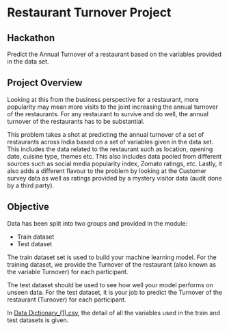 # Restaurant Turnover Project

## Hackathon

Predict the Annual Turnover of a restaurant based on the variables provided in the data set.

## Project Overview

Looking at this from the business perspective for a restaurant, more popularity may mean more visits to the joint increasing the annual turnover of the restaurants. For any restaurant to survive and do well, the annual turnover of the restaurants has to be substantial.

This problem takes a shot at predicting the annual turnover of a set of restaurants across India based on a set of variables given in the data set. This includes the data related to the restaurant such as location, opening date, cuisine type, themes etc. This also includes data pooled from different sources such as social media popularity index, Zomato ratings, etc. Lastly, it also adds a different flavour to the problem by looking at the Customer survey data as well as ratings provided by a mystery visitor data (audit done by a third party).

## Objective

Data has been split into two groups and provided in the module:

* Train dataset
* Test dataset

The train dataset set is used to build your machine learning model. For the training dataset, we provide the Turnover of the restaurant (also known as the variable Turnover) for each participant.

The test dataset should be used to see how well your model performs on unseen data. For the test dataset, it is your job to predict the Turnover of the restaurant (Turnover) for each participant.

In [Data Dictionary_(1).csv](|Data_Dictionary_(1).csv), the detail of all the variables used in the train and test datasets is given.
